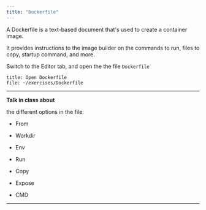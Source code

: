 ```yaml
---
title: "Dockerfile"
---
```

A Dockerfile is a text-based document that's used to create a container image. 

It provides instructions to the image builder on the commands to run, files to copy, startup command, and more.


Switch to the Editor tab, and open the the file `Dockerfile`
```editor:open-file
title: Open Dockerfile
file: ~/exercises/Dockerfile
```

---
**Talk in class about**

the different options in the file:

- From

- Workdir

- Env

- Run

- Copy

- Expose

- CMD

---
